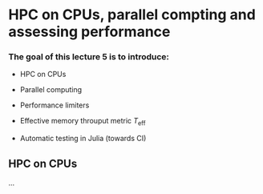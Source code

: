 <!--This file was generated, do not modify it.-->
# HPC on CPUs, parallel compting and assessing performance

### The goal of this lecture 5 is to introduce:
- HPC on CPUs
- Parallel computing

- Performance limiters
- Effective memory throuput metric $T_\mathrm{eff}$

- Automatic testing in Julia (towards CI)

## HPC on CPUs

...

